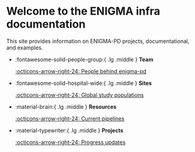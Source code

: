 # Welcome to the ENIGMA infra documentation

This site provides information on ENIGMA-PD projects, documentational, and examples. 

<div class="grid cards" markdown>

-   :fontawesome-solid-people-group:{ .lg .middle } __Team__
    

    [:octicons-arrow-right-24: People behind enigma-pd](wg/e_pd_core_team.md)

-   :fontawesome-solid-hospital-wide:{ .lg .middle } __Sites__
    

    [:octicons-arrow-right-24: Global study populations](wg/e_pd_sites.md)


-   :material-brain:{ .lg .middle } __Resources__
    

    [:octicons-arrow-right-24: Current pipelines](docs/README.md)

-   :material-typewriter:{ .lg .middle } __Projects__
    

    [:octicons-arrow-right-24: Progress updates](../projects/README.md)

</div>

